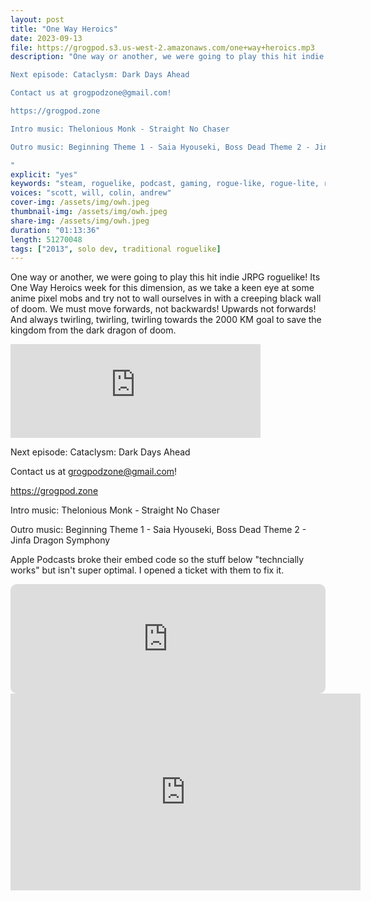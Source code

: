 ```yaml
---
layout: post
title: "One Way Heroics"
date: 2023-09-13
file: https://grogpod.s3.us-west-2.amazonaws.com/one+way+heroics.mp3
description: "One way or another, we were going to play this hit indie JRPG roguelike! Its One Way Heroics week for this dimension, as we take a keen eye at some anime pixel mobs and try not to wall ourselves in with a creeping black wall of doom. We must move forwards, not backwards! Upwards not forwards! And always twirling, twirling, twirling towards the 2000 KM goal to save the kingdom from the dark dragon of interdimensional death.

Next episode: Cataclysm: Dark Days Ahead

Contact us at grogpodzone@gmail.com!

https://grogpod.zone

Intro music: Thelonious Monk - Straight No Chaser

Outro music: Beginning Theme 1 - Saia Hyouseki, Boss Dead Theme 2 - Jinfa Dragon Symphony

"
explicit: "yes" 
keywords: "steam, roguelike, podcast, gaming, rogue-like, rogue-lite, roguelite"
voices: "scott, will, colin, andrew"
cover-img: /assets/img/owh.jpeg
thumbnail-img: /assets/img/owh.jpeg
share-img: /assets/img/owh.jpeg
duration: "01:13:36"
length: 51270048 
tags: ["2013", solo dev, traditional roguelike]
---
```


One way or another, we were going to play this hit indie JRPG roguelike! Its One Way Heroics week for this dimension, as we take a keen eye at some anime pixel mobs and try not to wall ourselves in with a creeping black wall of doom. We must move forwards, not backwards! Upwards not forwards! And always twirling, twirling, twirling towards the 2000 KM goal to save the kingdom from the dark dragon of doom.

<iframe frameborder="0" width="400" height="150" src="https://grogpod.s3.us-west-2.amazonaws.com/one+way+heroics.mp3"></iframe>


Next episode: Cataclysm: Dark Days Ahead

Contact us at grogpodzone@gmail.com!

https://grogpod.zone

Intro music: Thelonious Monk - Straight No Chaser

Outro music: Beginning Theme 1 - Saia Hyouseki, Boss Dead Theme 2 - Jinfa Dragon Symphony

Apple Podcasts broke their embed code so the stuff below "techncially works" but isn't super optimal. I opened a ticket with them to fix it.

<iframe allow="autoplay *; encrypted-media *; fullscreen *; clipboard-write" frameborder="0" height="175" style="width:100%;max-width:660px;overflow:hidden;border-radius:10px;" sandbox="allow-forms allow-popups allow-same-origin allow-scripts allow-storage-access-by-user-activation allow-top-navigation-by-user-activation" src="https://embed.podcasts.apple.com/us/podcast/luck-be-a-landlord/id1650474911?i=1000623136283&theme=auto"></iframe>



<div class="embed-responsive embed-responsive-16by9">
<iframe width="560" height="315" src="https://www.youtube.com/embed/xxxxxx" title="YouTube video player" frameborder="0" allow="accelerometer; autoplay; clipboard-write; encrypted-media; gyroscope; picture-in-picture" allowfullscreen></iframe>
</div>
